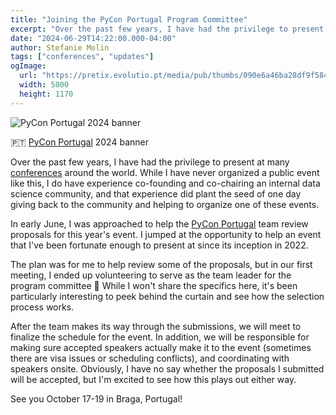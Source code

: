 ```yaml
---
title: "Joining the PyCon Portugal Program Committee"
excerpt: "Over the past few years, I have had the privilege to present at many conferences around the world. However, I had never been involved with the organization of one. I was approached to help the PyCon Portugal team review proposals for this year's event, and I jumped at the opportunity to help an event that I've been fortunate to present at since its inception."
date: "2024-06-29T14:22:00.000-04:00"
author: Stefanie Molin
tags: ["conferences", "updates"]
ogImage:
  url: "https://pretix.evolutio.pt/media/pub/thumbs/090e6a46ba28df9f5846eb63274ecac6.1170x5000.png"
  width: 5000
  height: 1170
---
```


![PyCon Portugal 2024 banner](https://pretix.evolutio.pt/media/pub/thumbs/090e6a46ba28df9f5846eb63274ecac6.1170x5000.png)

<figcaption>

🇵🇹 [PyCon Portugal](https://2024.pycon.pt/) 2024 banner

</figcaption>

Over the past few years, I have had the privilege to present at many [conferences](/events/conferences/) around the world. While I have never organized a public event like this, I do have experience co-founding and co-chairing an internal data science community, and that experience did plant the seed of one day giving back to the community and helping to organize one of these events.

In early June, I was approached to help the [PyCon Portugal](https://2024.pycon.pt/) team review proposals for this year's event. I jumped at the opportunity to help an event that I've been fortunate enough to present at since its inception in 2022.

The plan was for me to help review some of the proposals, but in our first meeting, I ended up volunteering to serve as the team leader for the program committee 🙈 While I won't share the specifics here, it's been particularly interesting to peek behind the curtain and see how the selection process works.

After the team makes its way through the submissions, we will meet to finalize the schedule for the event. In addition, we will be responsible for making sure accepted speakers actually make it to the event (sometimes there are visa issues or scheduling conflicts), and coordinating with speakers onsite. Obviously, I have no say whether the proposals I submitted will be accepted, but I'm excited to see how this plays out either way.

See you October 17-19 in Braga, Portugal!
